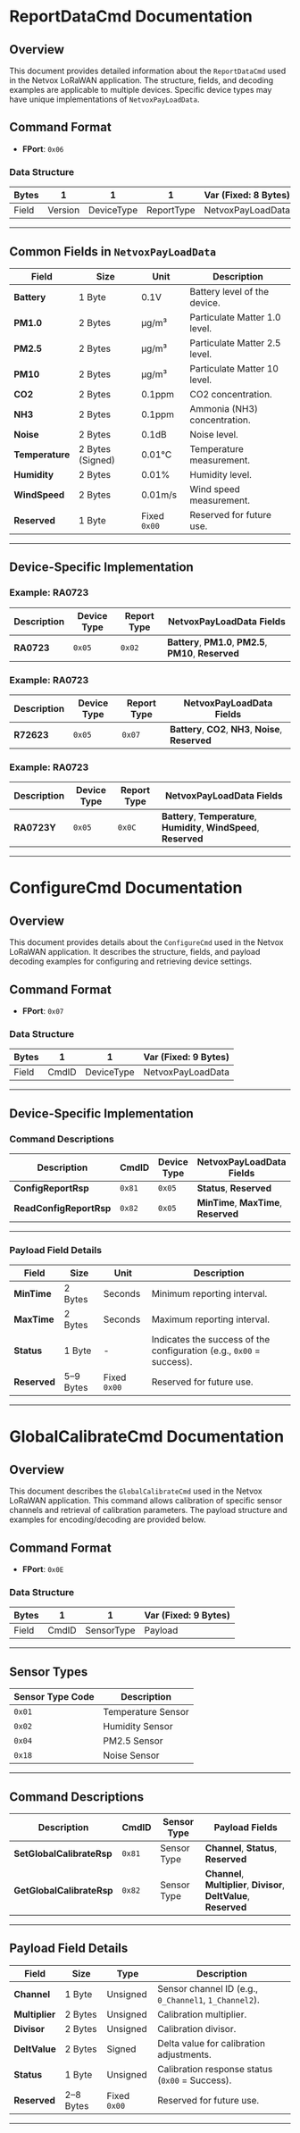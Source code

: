 # ReportDataCmd Documentation

## Overview
This document provides detailed information about the `ReportDataCmd` used in the Netvox LoRaWAN application. The structure, fields, and decoding examples are applicable to multiple devices. Specific device types may have unique implementations of `NetvoxPayLoadData`.

## Command Format
- **FPort**: `0x06`

### Data Structure
| Bytes        | 1       | 1          | 1          | Var (Fixed: 8 Bytes)            |
|--------------|---------|------------|------------|---------------------------------|
| Field        | Version | DeviceType | ReportType | NetvoxPayLoadData              |
---

## Common Fields in `NetvoxPayLoadData`

| Field          | Size          | Unit           | Description                            |
|-----------------|---------------|----------------|----------------------------------------|
| **Battery**     | 1 Byte        | 0.1V           | Battery level of the device.           |
| **PM1.0**       | 2 Bytes       | µg/m³          | Particulate Matter 1.0 level.          |
| **PM2.5**       | 2 Bytes       | µg/m³          | Particulate Matter 2.5 level.          |
| **PM10**        | 2 Bytes       | µg/m³          | Particulate Matter 10 level.           |
| **CO2**         | 2 Bytes       | 0.1ppm         | CO2 concentration.                     |
| **NH3**         | 2 Bytes       | 0.1ppm         | Ammonia (NH3) concentration.           |
| **Noise**       | 2 Bytes       | 0.1dB          | Noise level.                           |
| **Temperature** | 2 Bytes (Signed) | 0.01°C       | Temperature measurement.               |
| **Humidity**    | 2 Bytes       | 0.01%          | Humidity level.                        |
| **WindSpeed**   | 2 Bytes       | 0.01m/s        | Wind speed measurement.                |
| **Reserved**    | 1 Byte        | Fixed `0x00`   | Reserved for future use.               |

---

## Device-Specific Implementation

### Example: RA0723
| Description  | Device Type | Report Type | NetvoxPayLoadData Fields                     |
|--------------|-------------|-------------|---------------------------------------------|
| **RA0723**   | `0x05`      | `0x02`      | **Battery**, **PM1.0**, **PM2.5**, **PM10**, **Reserved** |

### Example: RA0723
| Description  | Device Type | Report Type | NetvoxPayLoadData Fields                     |
|--------------|-------------|-------------|---------------------------------------------|
| **R72623**   | `0x05`      | `0x07`      | **Battery**, **CO2**, **NH3**, **Noise**, **Reserved** |

### Example: RA0723
| Description  | Device Type | Report Type | NetvoxPayLoadData Fields                     |
|--------------|-------------|-------------|---------------------------------------------|
| **RA0723Y**  | `0x05`      | `0x0C`      | **Battery**, **Temperature**, **Humidity**, **WindSpeed**, **Reserved** |

---

# ConfigureCmd Documentation

## Overview
This document provides details about the `ConfigureCmd` used in the Netvox LoRaWAN application. It describes the structure, fields, and payload decoding examples for configuring and retrieving device settings.

## Command Format
- **FPort**: `0x07`

### Data Structure
| Bytes        | 1       | 1          | Var (Fixed: 9 Bytes)            |
|--------------|---------|------------|---------------------------------|
| Field        | CmdID   | DeviceType | NetvoxPayLoadData              |

---

## Device-Specific Implementation

### Command Descriptions

| Description            | CmdID  | Device Type | NetvoxPayLoadData Fields                        |
|------------------------|--------|-------------|------------------------------------------------|
| **ConfigReportRsp**    | `0x81` | `0x05`| **Status**, **Reserved**                        |
| **ReadConfigReportRsp** | `0x82` | `0x05` | **MinTime**, **MaxTime**, **Reserved**          |

---

### Payload Field Details

| Field          | Size           | Unit           | Description                            |
|-----------------|----------------|----------------|----------------------------------------|
| **MinTime**     | 2 Bytes        | Seconds        | Minimum reporting interval.            |
| **MaxTime**     | 2 Bytes        | Seconds        | Maximum reporting interval.            |
| **Status**      | 1 Byte         | -              | Indicates the success of the configuration (e.g., `0x00` = success). |
| **Reserved**    | 5–9 Bytes      | Fixed `0x00`   | Reserved for future use.               |

---

# GlobalCalibrateCmd Documentation

## Overview
This document describes the `GlobalCalibrateCmd` used in the Netvox LoRaWAN application. This command allows calibration of specific sensor channels and retrieval of calibration parameters. The payload structure and examples for encoding/decoding are provided below.

## Command Format
- **FPort**: `0x0E`

### Data Structure
| Bytes        | 1       | 1          | Var (Fixed: 9 Bytes)            |
|--------------|---------|------------|---------------------------------|
| Field        | CmdID   | SensorType | Payload                        |

---

## Sensor Types
| Sensor Type Code | Description             |
|------------------|-------------------------|
| `0x01`           | Temperature Sensor      |
| `0x02`           | Humidity Sensor         |
| `0x04`           | PM2.5 Sensor            |
| `0x18`           | Noise Sensor            |

---

## Command Descriptions

| Description                   | CmdID  | Sensor Type | Payload Fields                              |
|-------------------------------|--------|-------------|---------------------------------------------|
| **SetGlobalCalibrateRsp**      | `0x81` | Sensor Type | **Channel**, **Status**, **Reserved**       |
| **GetGlobalCalibrateRsp**      | `0x82` | Sensor Type | **Channel**, **Multiplier**, **Divisor**, **DeltValue**, **Reserved** |

---

## Payload Field Details

| Field          | Size           | Type          | Description                            |
|-----------------|----------------|---------------|----------------------------------------|
| **Channel**     | 1 Byte         | Unsigned      | Sensor channel ID (e.g., `0_Channel1`, `1_Channel2`). |
| **Multiplier**  | 2 Bytes        | Unsigned      | Calibration multiplier.                |
| **Divisor**     | 2 Bytes        | Unsigned      | Calibration divisor.                   |
| **DeltValue**   | 2 Bytes        | Signed        | Delta value for calibration adjustments. |
| **Status**      | 1 Byte         | Unsigned      | Calibration response status (`0x00` = Success). |
| **Reserved**    | 2–8 Bytes      | Fixed `0x00`  | Reserved for future use.               |

---





